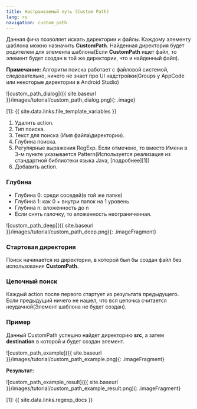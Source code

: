 ```yaml
---
title: Настраиваемый путь (Custom Path)
lang: ru
navigation: custom_path
---
```


Данная фича позволяет искать директории и файлы. Каждому элементу шаблона можно назначить **CustomPath**. Найденная директория будет родителем для элемента шаблона(Если **CustomPath** ищет файл, то элемент будет создан в той же директории, что и найденный файл).

**Примечание:** Алгоритм поиска работает с файловой системой, следовательно, ничего не знает про UI надстройки(Groups у AppCode или некоторые директории в Android Studio)

![custom_path_dialog]({{ site.baseurl }}/images/tutorial/custom_path_dialog.png){: .image}


[1]: {{ site.data.links.file_template_variables }}

1. Удалить action.
2. Тип поиска.
3. Текст для поиска (Имя файла\директории).
4. Глубина поиска.
5. Регулярные выражения RegExp. Если отмечено, то вместо Имени в 3-м пункте указывается Pattern(Используется реализация из стандартной библиотеки языка Java, [подробнее][1])
6. Добавить action.

### Глубина

* Глубина 0: среди соседей(в той же папке)
* Глубина 1: как 0 + внутри папок на 1 уровень
* Глубина n: вложенность до n
* Если снять галочку, то вложенность неограниченная.

![custom_path_deep]({{ site.baseurl }}/images/tutorial/custom_path_deep.png){: .imageFragment}

### Стартовая директория

Поиск начинается из директории, в которой был бы создан файл без использования **CustomPath**.

### Цепочный поиск

Каждый action после первого стартует из результата предыдущего. Если предыдущий ничего не нашел, что вся цепочка считается неудачной(Элемент шаблона не будет создан).

### Пример

Данный CustomPath успешно найдет директорию **src**, а затем **destination** в которой и будет создан элемент.

![custom_path_example]({{ site.baseurl }}/images/tutorial/custom_path_example.png){: .imageFragment}

**Результат:**

![custom_path_example_result]({{ site.baseurl }}/images/tutorial/custom_path_example_result.png){: .imageFragment}

[1]: {{ site.data.links.regexp_docs }}

